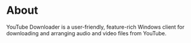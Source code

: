 # About
YouTube Downloader is a user-friendly, feature-rich Windows client for downloading and arranging audio and video files from YouTube.
